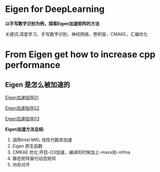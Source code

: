 # Eigen for DeepLearning

**以手写数字识别为例，探索Eigen加速矩阵的方法**

关键词:深度学习，手写数字识别，神经网络，卷积层，CMAKE，汇编优化

# From Eigen get how to increase cpp performance
## Eigen 是怎么被加速的
[Eigen加速指导01](https://zhuanlan.zhihu.com/p/426958583)

[Eigen加速指导02](https://www.zhihu.com/question/28571059?sort=created)

[Eigen加速指导03](https://blog.csdn.net/m0_37604894/article/details/104896489)


**Eigen加速方法总结:**

1. 调用Intel MKL 线性代数库加速
2. Eigen 原生函数
3. CMKAE 优化:开启-O3加速，编译的时候加上-mavx和-mfma
4. 静态矩阵替代动态矩阵
5. 内存对齐

